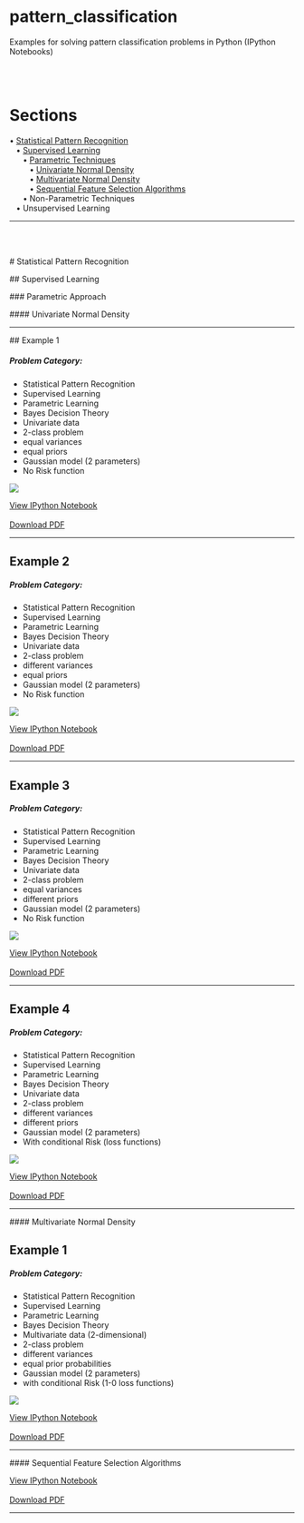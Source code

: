 pattern_classification
======================

Examples for solving pattern classification problems in Python (IPython Notebooks)

<br>
<br>

# Sections
&#8226; <a href="#stat_pat_rec">Statistical Pattern Recognition</a><br>
&nbsp;&nbsp;&nbsp;&#8226; <a href="#supervised">Supervised Learning</a><br>
&nbsp;&nbsp;&nbsp;&nbsp;&nbsp;&nbsp;&#8226; <a href="#param">Parametric Techniques</a><br>
&nbsp;&nbsp;&nbsp;&nbsp;&nbsp;&nbsp;&nbsp;&nbsp;&nbsp;&#8226; <a href="#univar">Univariate Normal Density</a><br>
&nbsp;&nbsp;&nbsp;&nbsp;&nbsp;&nbsp;&nbsp;&nbsp;&nbsp;&#8226; <a href="#multivar">Multivariate Normal Density</a><br>
&nbsp;&nbsp;&nbsp;&nbsp;&nbsp;&nbsp;&nbsp;&nbsp;&nbsp;&#8226; <a href="#seq_feat_sel_algos">Sequential Feature Selection Algorithms</a><br>
&nbsp;&nbsp;&nbsp;&nbsp;&nbsp;&nbsp;&#8226; Non-Parametric Techniques<br>
&nbsp;&nbsp;&nbsp;&#8226; Unsupervised Learning
<hr>







<br>
<br>


<p><a name="stat_pat_rec"></a></p>
# Statistical Pattern Recognition

<p><a name="supervised"></a></p>
## Supervised Learning

<p><a name="param"></a></p>
### Parametric Approach

<p><a name="univar"></a></p>
#### Univariate Normal Density


<hr>
## Example 1

##### Problem Category:
- Statistical Pattern Recognition   
- Supervised Learning  
- Parametric Learning  
- Bayes Decision Theory  
- Univariate data  
- 2-class problem
- equal variances
- equal priors
- Gaussian model (2 parameters)
- No Risk function

![](./Images/1_stat_superv_parametric.png)


[View IPython Notebook](http://nbviewer.ipython.org/github/rasbt/pattern_classification/blob/master/stat_pattern_class/supervised/parametric/1_stat_superv_parametric.ipynb?create=1)  
<br>
[Download PDF](https://github.com/rasbt/pattern_classification/raw/master/stat_pattern_class/supervised/parametric/1_stat_superv_parametric.pdf)

<hr>

## Example 2

##### Problem Category:
- Statistical Pattern Recognition   
- Supervised Learning  
- Parametric Learning  
- Bayes Decision Theory  
- Univariate data  
- 2-class problem
- different variances
- equal priors
- Gaussian model (2 parameters)
- No Risk function

![](./Images/2_stat_superv_parametric.png)


[View IPython Notebook](http://nbviewer.ipython.org/github/rasbt/pattern_classification/blob/master/stat_pattern_class/supervised/parametric/2_stat_superv_parametric.ipynb?create=1)  
<br>
[Download PDF](https://github.com/rasbt/pattern_classification/raw/master/stat_pattern_class/supervised/parametric/2_stat_superv_parametric.pdf)

<hr>

## Example 3

##### Problem Category:
- Statistical Pattern Recognition   
- Supervised Learning  
- Parametric Learning  
- Bayes Decision Theory  
- Univariate data  
- 2-class problem
- equal variances
- different priors
- Gaussian model (2 parameters)
- No Risk function

![](./Images/3_stat_superv_parametric.png)


[View IPython Notebook](http://nbviewer.ipython.org/github/rasbt/pattern_classification/blob/master/stat_pattern_class/supervised/parametric/3_stat_superv_parametric.ipynb?create=1)  
<br>
[Download PDF](https://github.com/rasbt/pattern_classification/raw/master/stat_pattern_class/supervised/parametric/3_stat_superv_parametric.pdf)

<hr>

## Example 4

##### Problem Category:
- Statistical Pattern Recognition   
- Supervised Learning  
- Parametric Learning  
- Bayes Decision Theory  
- Univariate data  
- 2-class problem
- different variances
- different priors
- Gaussian model (2 parameters)
- With conditional Risk (loss functions)

![](./Images/4_stat_superv_parametric.png)


[View IPython Notebook](http://nbviewer.ipython.org/github/rasbt/pattern_classification/blob/master/stat_pattern_class/supervised/parametric/4_stat_superv_parametric.ipynb?create=1)  
<br>
[Download PDF](https://github.com/rasbt/pattern_classification/raw/master/stat_pattern_class/supervised/parametric/4_stat_superv_parametric.pdf)

<hr>

<p><a name="multivar"></a></p>
#### Multivariate Normal Density

## Example 1

##### Problem Category:
- Statistical Pattern Recognition   
- Supervised Learning  
- Parametric Learning  
- Bayes Decision Theory  
- Multivariate data (2-dimensional)
- 2-class problem
- different variances
- equal prior probabilities
- Gaussian model (2 parameters)
- with conditional Risk (1-0 loss functions)

![](./Images/5_stat_superv_parametric.png)


[View IPython Notebook](http://nbviewer.ipython.org/github/rasbt/pattern_classification/blob/master/stat_pattern_class/supervised/parametric/5_stat_superv_parametric.ipynb?create=1)  
<br>
[Download PDF](https://github.com/rasbt/pattern_classification/raw/master/stat_pattern_class/supervised/parametric/5_stat_superv_parametric.pdf)

<hr>





<p><a name="seq_feat_sel_algos"></a></p>
#### Sequential Feature Selection Algorithms

[View IPython Notebook](http://nbviewer.ipython.org/github/rasbt/algorithms_in_ipython_notebooks/blob/master/ipython_nbs/sequential_selection_algorithms.ipynb?create=1)  
<br>
[Download PDF](https://github.com/rasbt/algorithms_in_ipython_notebooks/raw/master/pdfs/sequential_selection_algorithms.pdf)

<hr>